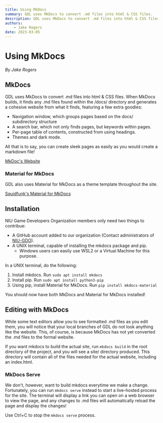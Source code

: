 ```yaml
---
title: Using MkDocs
summary: GDL uses MkDocs to convert .md files into html & CSS files.
description: GDL uses MkDocs to convert .md files into html & CSS files.
authors:
    - Jake Rogers
date: 2023-03-05
---
```

# Using MkDocs
*By Jake Rogers*

## MkDocs
GDL uses MkDocs to convert .md files into html & CSS files. When MkDocs builds, it finds any .md files found within the /docs/ directory and generates a cohesive website from what it finds, featuring a few extra goodies:

* Navigation window, which groups pages based on the docs/ subdirectory structure
* A search bar, which not only finds pages, but keywords within pages.
* Per-page table of contents, constructed from using headings.
* Themes and dark mode.

All that is to say, you can create sleek pages as easily as you would create a markdown file!

[MkDoc's Website](https://www.mkdocs.org/)
### Material for MkDocs
GDL also uses Material for MkDocs as a theme template throughout the site.

[Squidfunk's Material for MkDocs](https://squidfunk.github.io/mkdocs-material/)

## Installation
NIU Game Developers Organization members only need two things to contribue:

* A GitHub account added to our organization (Contact administrators of [NIU-GDO](https://github.com/niu-gdo)).  
* A UNIX terminal, capable of installing the mkdocs package and pip.
    * Windows users can easily use WSL2 or a Virtual Machine for this purpose.

In a UNIX terminal, do the following:  
1. Install mkdocs. Run `sudo apt install mkdocs`  
2. Install pip. Run `sudo apt install python3-pip`  
3. Using pip, install Material for MkDocs. Run `pip install mkdocs-material`  

You should now have both MkDocs and Material for MkDocs installed!

## Editing with MkDocs

While some text editors allow you to see formatted .md files as you edit them, you will notice that your local branches of GDL do not look anything like the website. This, of course, is because MkDocs has not yet converted the .md files to the formal website. 

If you want mkdocs to build the actual site, run `mkdocs build` in the root directory of the project, and you will see a site/ directory produced. This directory will contain all of the files needed for the actual website, including an index.html.

### MkDocs Serve
We don't, however, want to build mkdocs everytime we make a change. Fortunately, you can run `mkdocs serve` instead to start a live-hosted process for the site. The terminal will display a link you can open on a web browser to view the page, and any changes to .md files will automatically reload the page and display the changes!

Use Ctrl+C to stop the `mkdocs serve` process.